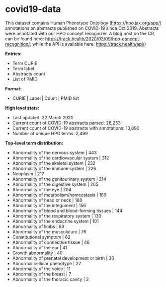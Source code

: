 # covid19-data
This dataset contains Human Phenotype Ontology (https://hpo.jax.org/app/) annotations on abstracts published on COVID-19 since Oct 2019. Abstracts were annotated with our HPO concept recognizer. A blog post on the CR can be found here: https://track.health/2020/03/09/hpo-concept-recognition/; while the API is available here: https://track.health/api/)

**Entries:**
 * Term CURIE
 * Term label
 * Abstracts count
 * List of PMID

**Format:**
 * CURIE | Label | Count | PMID list

**High level stats:**
 * Last updated: 22 March 2020
 * Current count of COVID-19 abstracts parsed: 26,233
 * Current count of COVID-19 abstracts with annotations: 13,890
 * Number of unique HPO terms: 2,499
 
**Top-level term distribution:**
 * Abnormality of the nervous system | 443
 * Abnormality of the cardiovascular system | 312
 * Abnormality of the skeletal system | 232
 * Abnormality of the immune system | 226
 * Neoplasm | 217
 * Abnormality of the genitourinary system | 214
 * Abnormality of the digestive system | 205
 * Abnormality of the eye | 204
 * Abnormality of metabolism/homeostasis | 189
 * Abnormality of head or neck | 188
 * Abnormality of the integument | 156
 * Abnormality of blood and blood-forming tissues | 144
 * Abnormality of the respiratory system | 130
 * Abnormality of the endocrine system | 101
 * Abnormality of limbs | 83
 * Abnormality of the musculature | 76
 * Constitutional symptom | 62
 * Abnormality of connective tissue | 46
 * Abnormality of the ear | 41
 * Growth abnormality | 40
 * Abnormality of prenatal development or birth | 36
 * Abnormal cellular phenotype | 22
 * Abnormality of the voice | 11
 * Abnormality of the breast | 7
 * Abnormality of the thoracic cavity | 2

